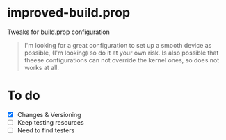 # improved-build.prop
Tweaks for build.prop configuration 
>I'm looking for a great configuration to set up a smooth device as possible, (I'm looking) so do it at your own risk. Is also possible that theese configurations can not override the kernel ones, so does not works at all.


# To do
- [x] Changes & Versioning
- [ ] Keep testing resources
- [ ] Need to find testers
